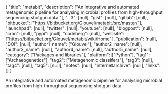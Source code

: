 {
  "title": "metabit",
  "description": ["An integrative and automated metagenomic pipeline for analysing microbial profiles from high-throughput sequencing shotgun data."],
  "...3": [null],
  "gist": [null],
  "gitlab": [null],
  "bitbucket": ["https://bitbucket.org/Glouvel/metabit/src/master/"],
  "launchpad": [null],
  "twitter": [null],
  "youtube": [null],
  "blogpost": [null],
  "cran": [null],
  "pypi": [null],
  "codeberg": [null],
  "website": ["https://bitbucket.org/Glouvel/metabit/wiki/Home"],
  "publication": [null],
  "DOI": [null],
  "author1_name": ["Glouvel"],
  "author2_name": [null],
  "author3_name": [null],
  "author4_name": [null],
  "author5_name": [null],
  "category": ["Packages and libraries"],
  "platform": ["Python"],
  "tag1": ["Archaeogenetics"],
  "tag2": ["Metagenomic classifers"],
  "tag3": [null],
  "tag4": [null],
  "tag5": [null],
  "notes": [null],
  "internetarchive": [null],
  "links": []
}

<!-- Generated by csv2md.R – do not edit by hand -->

An integrative and automated metagenomic pipeline for analysing microbial profiles from high-throughput sequencing shotgun data.